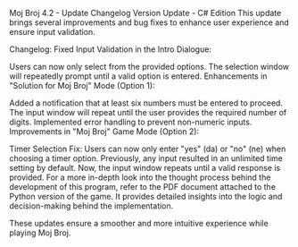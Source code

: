 Moj Broj 4.2 - Update Changelog
Version Update - C# Edition
This update brings several improvements and bug fixes to enhance user experience and ensure input validation.

Changelog:
Fixed Input Validation in the Intro Dialogue:

Users can now only select from the provided options.
The selection window will repeatedly prompt until a valid option is entered.
Enhancements in "Solution for Moj Broj" Mode (Option 1):

Added a notification that at least six numbers must be entered to proceed.
The input window will repeat until the user provides the required number of digits.
Implemented error handling to prevent non-numeric inputs.
Improvements in "Moj Broj" Game Mode (Option 2):

Timer Selection Fix:
Users can now only enter "yes" (da) or "no" (ne) when choosing a timer option.
Previously, any input resulted in an unlimited time setting by default.
Now, the input window repeats until a valid response is provided.
For a more in-depth look into the thought process behind the development of this program, refer to the PDF document attached to the Python version of the game. It provides detailed insights into the logic and decision-making behind the implementation.

These updates ensure a smoother and more intuitive experience while playing Moj Broj.
